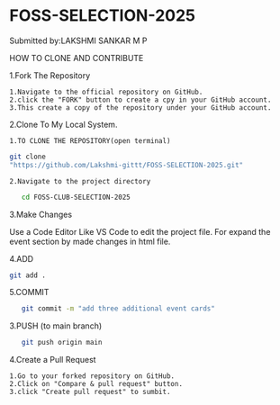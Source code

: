 # FOSS-SELECTION-2025
Submitted by:LAKSHMI SANKAR M P

HOW TO CLONE AND CONTRIBUTE

1.Fork The Repository

    1.Navigate to the official repository on GitHub.
    2.click the "FORK" button to create a cpy in your GitHub account.
    3.This create a copy of the repository under your GitHub account.
2.Clone To My Local System.

    1.TO CLONE THE REPOSITORY(open terminal)


```bash
git clone
"https://github.com/Lakshmi-gittt/FOSS-SELECTION-2025.git"
```
    2.Navigate to the project directory


```bash
   cd FOSS-CLUB-SELECTION-2025
```

3.Make Changes

  Use a Code Editor Like VS Code to edit the project file. For expand the event section by made changes in html file.

4.ADD


```bash
git add .
```

5.COMMIT


```bash
   git commit -m "add three additional event cards"
```

3.PUSH (to main branch)

```bash
   git push origin main
```

4.Create a Pull Request

    1.Go to your forked repository on GitHub.
    2.Click on "Compare & pull request" button.
    3.click "Create pull request" to sumbit.









